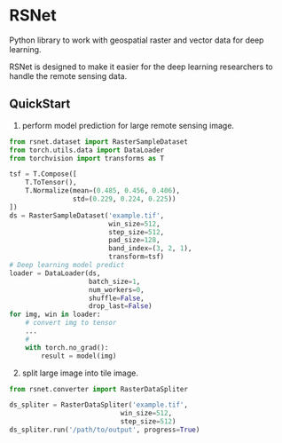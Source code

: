 # RSNet

Python library to work with geospatial raster and vector data for
deep learning.

RSNet is designed to make it easier for the deep learning
researchers to handle the remote sensing data.



## QuickStart

1. perform model prediction for large remote sensing image.

```python
from rsnet.dataset import RasterSampleDataset
from torch.utils.data import DataLoader
from torchvision import transforms as T

tsf = T.Compose([
    T.ToTensor(),
    T.Normalize(mean=(0.485, 0.456, 0.406),
                std=(0.229, 0.224, 0.225))
])
ds = RasterSampleDataset('example.tif',
                         win_size=512,
                         step_size=512,
                         pad_size=128,
                         band_index=(3, 2, 1),
                         transform=tsf)
# Deep learning model predict
loader = DataLoader(ds,
                    batch_size=1,
                    num_workers=0,
                    shuffle=False,
                    drop_last=False)
for img, win in loader:
    # convert img to tensor
    ...
    #
    with torch.no_grad():
        result = model(img)
```

2. split large image into tile image.

```python
from rsnet.converter import RasterDataSpliter

ds_spliter = RasterDataSpliter('example.tif',
                            win_size=512,
                            step_size=512)
ds_spliter.run('/path/to/output', progress=True)
```

